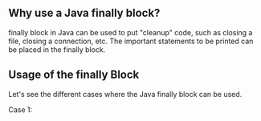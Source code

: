 ## Why use a Java finally block?
finally block in Java can be used to put "cleanup" code, such as closing a file, closing a connection, etc.
The important statements to be printed can be placed in the finally block.
## Usage of the finally Block
Let's see the different cases where the Java finally block can be used.

Case 1: 